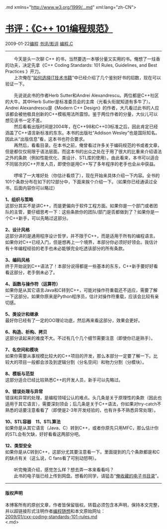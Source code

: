 <!DOCTYPE.md>
.md xmlns="http://www.w3.org/1999/...md" xml:lang="zh-CN">
<head>
<meta http-equiv="Content-Type" content="text.md; charset=utf-8" />
<meta name="generator" content="Python script by program.think@gmail.com" />
<meta name="provider" content="program-think.blogspot.com" />
<link type="text/css" rel="stylesheet" href="../../css/program-think.css" />
<title>书评：《C++ 101编程规范》 - 编程随想的博客</title>
</head>
<body>
<div id="main" style="width:100%;">
<h1><a href="../../index.md" title="回到首页">书评：《C++ 101编程规范》</a></h1>
<div class="post-info"><span class="date-header">2009-01-22</span><a href="../../tags/E7BC96E7A88B.md" class="tag">编程</a> <a href="../../tags/E4B9A6E8AF842FE5BDB1E8AF84.md" class="tag">书评/影评</a> <a href="../../tags/E7BC96E7A88B.C.md" class="tag">编程.C</a> </div>
<hr>
<div class="post">
&#12288;&#12288;今天是头一次聊 C++ 的书，当然要选一本够分量又实用的书。俺想了一炷香的功夫，决定先拿《C++ Coding Standards: 101 Rules, Guidelines, and Best Practices 》开刀。<!--program-think--><br />&#12288;&#12288;上次俺在“<a href="../../2009/01/choose-it-book.md">如何选择IT技术书籍</a>”中已经介绍了几个鉴别好书的招数，现在可以验证一下。<br /><br />&#12288;&#12288;先说说此书的作者Herb Sutter和Andrei Alexandrescu。两位都是C++社区的大牛。其中Herb Sutter是标准委员会的主席（光看头衔就知道有多牛了）。Andrei Alexandrescu是《Modern C++ Design》的作者，大凡看过此书的人应该都会被他极具创新的C++模板用法所震惊。鉴于两位作者的分量，大伙儿可以想见该书一定不差。<br />&#12288;&#12288;然后看看出版时间是2004年，在C++98和C++03标准之后，因此肯定已经涵盖了C++语言新标准的东东。本书的出版社“Addison Wesley”也是国际知名。因此从“出版信息”看，这本书也符合要求。<br />&#12288;&#12288;再然后，看看目录。在本书之前，俺曾看过许多关于编码规范的书或者文章，但是都仅仅局限于语法层面。而这本书的出众之处在于用了很大的比重来介绍语法之外的条款（例如性能优化、类设计、STL库的使用）。由此看来，本书可以适合不同层次的C++开发人员，即使你是用C++写了多年程序的老手也会从中获益。<br /><br />&#12288;&#12288;啰嗦了一大堆好处（你估计看烦了），现在开始来具体介绍一下内容。全书的101个条款分布在如下的12部分中，下面来挨个介绍一下。（如果你已经通读过全书，后面内容你可以略过）<br /><br /><b>1、组织与策略</b><br />这部分其实不是讲C++，而是更偏向于软件工程方面。如果你是一个部门或者团队的主管，要仔细思考一下：这些条款你的团队/部门是否都做到了？如果你是一个C++新手，可以先略过这部分。<br /><br /><b>2、设计风格</b><br />这部分讲的是通用程序设计哲学，并不限于C++，而是适用于所有的编程语言。如果你对C++已经入门，但是想再上一个境界，本部分你必须好好领会。我估计有十年编程经验的老手也未必能够完全吃透该部分的所有条款。<br /><br /><b>3、编码风格</b><br />终于开始说到C++语法了！本部分说得都是一些基本的东东，C++新手要好好看看这部分，老手倒未必了。<br /><br /><b>4、函数与操作符（运算符）</b><br />如果你是从其它语言Java和C转到C++，可能对操作符重载还不适应，需要了解一下这部分。如果你原来是Python程序员，估计对操作符重载，应该会比较有亲切感。<br /><br /><b>5、类设计和继承</b><br />最好你已经有了一定的OO理论功底，然后再来看这部分，效果会更好。<br /><br /><b>6、构造、析构、拷贝</b><br />这部分读起来的难度不大。不过有几个几个细节需要注意（即使你已是熟手）。<br /><br /><b>7、名空间和模块</b><br />如果你需要从事规模比较大的C++项目的开发，那么本部分一定要了解一下。比较大的项目一般都会涉及到逻辑分割（分名空间）和物力分割（分模块）。<br /><br /><b>8、模板与范型</b><br />这部分适合已经比较熟悉C++的开发人员，新手可以先略过。<br /><br /><b>9、错误处理与异常</b><br />错误和异常的处理，是编程领域公认的难点。头几条是关于原理性的条款（因此也适用于其它语言），需要深刻领会；后几条是关于C++语法，你如果对try-catch不熟悉的话要注意看看了（即使是2-3年开发经验的，也有许多不熟悉异常处理）。<br /><br /><b>10、STL容器　11、STL算法</b><br />如果你是从其它语言（Java、C）转到C++，或者你原先只用MFC，那么估计你的STL会有欠缺，好好看看这两部分吧。<br /><br /><b>12、类型安全</b><br />如果你是从C转到C++，这部分尤其要注意看一下。里面提到的几个条款都是和C的缺点有关（这么说，C fans看了可别动怒啊）。<br /><br />&#12288;&#12288;听完俺滴介绍，感觉怎么样？想去弄一本来看看吗？<br />&#12288;&#12288;此书的电子版已经上传到网盘。想看的同学，请猛击“<a href="https://github.com/programthink/books" target="_blank">俺收藏的电子书目录</a>”。<div class="blogger-post-footer">
</div>
<hr>
<div class="copyright">
<h4>版权声明</h4>
本博客所有的原创文章，作者皆保留版权。转载必须包含本声明，保持本文完整，并以超链接形式注明作者<a href="mailto:program.think@gmail.com">编程随想</a>和本文原始网址：<br>
<a href="2009/01/cxx-coding-standards-101-rules.md">2009/01/cxx-coding-standards-101-rules.md</a>
</div>
</div>
</body>
<.md>
